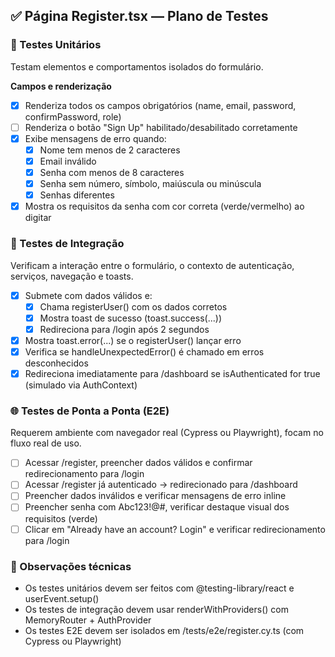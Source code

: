 ## ✅ Página Register.tsx — Plano de Testes
### 🧪 Testes Unitários
Testam elementos e comportamentos isolados do formulário.  

**Campos e renderização**
- [x] Renderiza todos os campos obrigatórios (name, email, password, confirmPassword, role)
- [ ] Renderiza o botão "Sign Up" habilitado/desabilitado corretamente
- [x] Exibe mensagens de erro quando:
  - [x] Nome tem menos de 2 caracteres
  - [x] Email inválido
  - [x] Senha com menos de 8 caracteres
  - [x] Senha sem número, símbolo, maiúscula ou minúscula
  - [x] Senhas diferentes
- [x] Mostra os requisitos da senha com cor correta (verde/vermelho) ao digitar

### 🔄 Testes de Integração
Verificam a interação entre o formulário, o contexto de autenticação, serviços, navegação e toasts.  

- [x] Submete com dados válidos e:
  - [x] Chama registerUser() com os dados corretos
  - [x] Mostra toast de sucesso (toast.success(...))
  - [x] Redireciona para /login após 2 segundos
- [x] Mostra toast.error(...) se o registerUser() lançar erro
- [x] Verifica se handleUnexpectedError() é chamado em erros desconhecidos
- [x] Redireciona imediatamente para /dashboard se isAuthenticated for true (simulado via AuthContext)

### 🌐 Testes de Ponta a Ponta (E2E)
Requerem ambiente com navegador real (Cypress ou Playwright), focam no fluxo real de uso.  

- [ ] Acessar /register, preencher dados válidos e confirmar redirecionamento para /login
- [ ] Acessar /register já autenticado → redirecionado para /dashboard
- [ ] Preencher dados inválidos e verificar mensagens de erro inline
- [ ] Preencher senha com Abc123!@#, verificar destaque visual dos requisitos (verde)
- [ ] Clicar em "Already have an account? Login" e verificar redirecionamento para /login

### 🧠 Observações técnicas
- Os testes unitários devem ser feitos com @testing-library/react e userEvent.setup()
- Os testes de integração devem usar renderWithProviders() com MemoryRouter + AuthProvider
- Os testes E2E devem ser isolados em /tests/e2e/register.cy.ts (com Cypress ou Playwright)